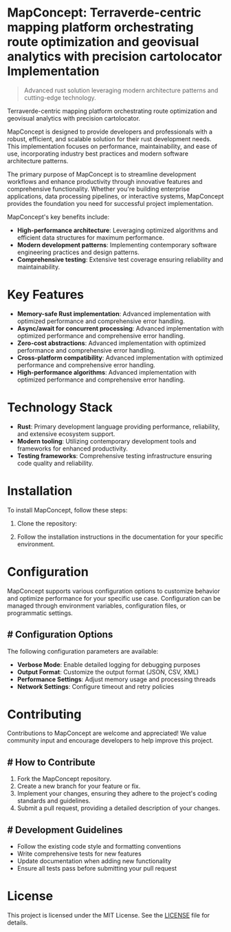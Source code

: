 <!-- fallback_MapConcept_20250805060953_23278 -->

# MapConcept: Terraverde-centric mapping platform orchestrating route optimization and geovisual analytics with precision cartolocator Implementation
> Advanced rust solution leveraging modern architecture patterns and cutting-edge technology.

Terraverde-centric mapping platform orchestrating route optimization and geovisual analytics with precision cartolocator.

MapConcept is designed to provide developers and professionals with a robust, efficient, and scalable solution for their rust development needs. This implementation focuses on performance, maintainability, and ease of use, incorporating industry best practices and modern software architecture patterns.

The primary purpose of MapConcept is to streamline development workflows and enhance productivity through innovative features and comprehensive functionality. Whether you're building enterprise applications, data processing pipelines, or interactive systems, MapConcept provides the foundation you need for successful project implementation.

MapConcept's key benefits include:

* **High-performance architecture**: Leveraging optimized algorithms and efficient data structures for maximum performance.
* **Modern development patterns**: Implementing contemporary software engineering practices and design patterns.
* **Comprehensive testing**: Extensive test coverage ensuring reliability and maintainability.

# Key Features

* **Memory-safe Rust implementation**: Advanced implementation with optimized performance and comprehensive error handling.
* **Async/await for concurrent processing**: Advanced implementation with optimized performance and comprehensive error handling.
* **Zero-cost abstractions**: Advanced implementation with optimized performance and comprehensive error handling.
* **Cross-platform compatibility**: Advanced implementation with optimized performance and comprehensive error handling.
* **High-performance algorithms**: Advanced implementation with optimized performance and comprehensive error handling.

# Technology Stack

* **Rust**: Primary development language providing performance, reliability, and extensive ecosystem support.
* **Modern tooling**: Utilizing contemporary development tools and frameworks for enhanced productivity.
* **Testing frameworks**: Comprehensive testing infrastructure ensuring code quality and reliability.

# Installation

To install MapConcept, follow these steps:

1. Clone the repository:


2. Follow the installation instructions in the documentation for your specific environment.

# Configuration

MapConcept supports various configuration options to customize behavior and optimize performance for your specific use case. Configuration can be managed through environment variables, configuration files, or programmatic settings.

## # Configuration Options

The following configuration parameters are available:

* **Verbose Mode**: Enable detailed logging for debugging purposes
* **Output Format**: Customize the output format (JSON, CSV, XML)
* **Performance Settings**: Adjust memory usage and processing threads
* **Network Settings**: Configure timeout and retry policies

# Contributing

Contributions to MapConcept are welcome and appreciated! We value community input and encourage developers to help improve this project.

## # How to Contribute

1. Fork the MapConcept repository.
2. Create a new branch for your feature or fix.
3. Implement your changes, ensuring they adhere to the project's coding standards and guidelines.
4. Submit a pull request, providing a detailed description of your changes.

## # Development Guidelines

* Follow the existing code style and formatting conventions
* Write comprehensive tests for new features
* Update documentation when adding new functionality
* Ensure all tests pass before submitting your pull request

# License

This project is licensed under the MIT License. See the [LICENSE](https://github.com/coralnws/MapConcept/blob/main/LICENSE) file for details.
